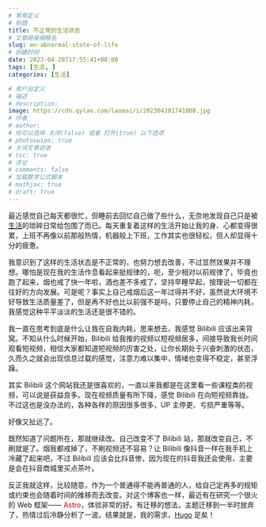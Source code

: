 ```yaml
---
# 常用定义
# 标题
title: 不正常的生活状态
# 文章链接缩略名
slug: an-abnormal-state-of-life
# 创建时间
date: 2023-04-28T17:55:41+08:00
tags: [生活, ]
categories: [生活]

# 用户自定义
# 描述
# description: 
image: https://cdn.qylao.com/laomai/i/202304281741008.jpg
# 作者
# author: 
# 你可以选择 关闭(false) 或者 打开(true) 以下选项
# photoswipe: true
# 关闭文章目录
# toc: true
# 评论
# comments: false
# 加载数学公式脚本
# mathjax: true
# draft: true
---
```


最近感觉自己每天都很忙，但睡前去回忆自己做了些什么，无奈地发现自己只是被[生活](生活.md)的琐碎日常给包围了而已。每天重复着这样的生活开始让我的身、心都变得很累，上班不再像以前那般热情，机器般上下班，工作其实也很轻松，但人却显得十分的疲惫。

我意识到了这样的生活状态是不正常的，也努力想去改善，不过显然效果并不理想。哪怕是现在我的生活作息看起来挺规律的，呃，至少相对以前规律了，毕竟也跑了起来，烟也戒了快一年啦，酒也差不多戒了，坚持早睡早起，按理说一切都在往好的方向发展。可是呢？事实上自己戒烟后这一年过得并不好，虽然说大环境不好导致生活质量差了，但是再不好也比以前强不是吗，只要停止自己的精神内耗，我感觉这种平平淡淡的生活还是很不错的。

我一直在思考到底是什么让我在自我内耗，思来想去，我感觉 Bilibili 应该出来背窝。不知从什么时候开始，Bilibili 给我推的视频以短视频居多，间接导致我长时间观看短视频，相信大家都知道短视频的厉害之处，让你长期处于兴奋刺激的状态，久而久之就会出现信息过载的感觉，注意力难以集中，情绪也变得不稳定，甚至浮躁。

其实 Bilibili 这个网站我还是很喜欢的，一直以来我都是在这里看一些课程类的视频，可以说是获益良多。现在视频质量有所下降，感觉 Bilibili 在向短视频靠拢。不过这也是没办法的，各种各样的原因很多很多，UP 主停更、亏损严重等等。

好像又扯远了。

既然知道了问题所在，那就继续改。自己改变不了 Bilibili 站，那就改变自己，不刷就是了。烟我都戒掉了，不刷视频还不容易？让 Bilibili 像抖音一样在我手机上冷藏了起来吧，不过 Bilibili 应该会比抖音惨，因为现在的抖音我还会使用，主要是会在抖音商城里买点茶叶。

反正我就这样，比较随意，作为一个普通得不能再普通的人，给自己定再多的规矩或约束也会随着时间的推移而去改变。对这个博客也一样，最近有在研究一个很火的 Web 框架—— <font color="#c00000">Astro</font>，体验非常的好。有迁移的想法，主题迁移到一半时放弃了，热情过后冷静分析了一波。结果就是，我的需求，[Hugo](Hugo.md) 足矣！